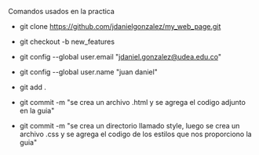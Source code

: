 Comandos usados en la practica


- git clone https://github.com/jdanielgonzalez/my_web_page.git

- git checkout -b new_features

- git config --global user.email "jdaniel.gonzalez@udea.edu.co"

- git config --global user.name "juan daniel"

- git add .

- git commit -m "se crea un archivo .html y se agrega el codigo adjunto en la guia"

- git commit -m "se crea un directorio llamado style, luego se crea un archivo .css y se agrega el codigo de los estilos que nos proporciono la guia"

